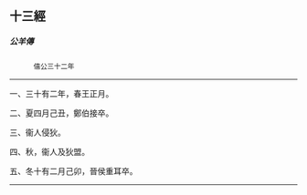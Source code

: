 

## 十三經

##### 公羊傳
　　　`僖公三十二年`

* * *

一、三十有二年，春王正月。

二、夏四月己丑，鄭伯接卒。

三、衞人侵狄。

四、秋，衞人及狄盟。

五、冬十有二月己卯，晉侯重耳卒。

* * *

